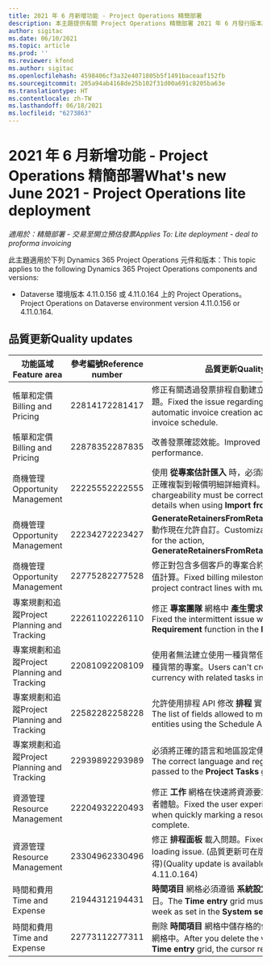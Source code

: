 ```yaml
---
title: 2021 年 6 月新增功能 - Project Operations 精簡部署
description: 本主題提供有關 Project Operations 精簡部署 2021 年 6 月發行版本所提供品質更新的資訊。
author: sigitac
ms.date: 06/10/2021
ms.topic: article
ms.prod: ''
ms.reviewer: kfend
ms.author: sigitac
ms.openlocfilehash: 4598406cf3a32e4071805b5f1491baceaaf152fb
ms.sourcegitcommit: 205a94ab4168de25b102f31d00a691c8205ba63e
ms.translationtype: HT
ms.contentlocale: zh-TW
ms.lasthandoff: 06/18/2021
ms.locfileid: "6273863"
---
```

# <a name="whats-new-june-2021---project-operations-lite-deployment"></a><span data-ttu-id="56b1d-103">2021 年 6 月新增功能 - Project Operations 精簡部署</span><span class="sxs-lookup"><span data-stu-id="56b1d-103">What's new June 2021 - Project Operations lite deployment</span></span>

<span data-ttu-id="56b1d-104">_適用於：精簡部署 - 交易至開立預估發票_</span><span class="sxs-lookup"><span data-stu-id="56b1d-104">_Applies To: Lite deployment - deal to proforma invoicing_</span></span>

<span data-ttu-id="56b1d-105">此主題適用於下列 Dynamics 365 Project Operations 元件和版本：</span><span class="sxs-lookup"><span data-stu-id="56b1d-105">This topic applies to the following Dynamics 365 Project Operations components and versions:</span></span>

  - <span data-ttu-id="56b1d-106">Dataverse 環境版本 4.11.0.156 或 4.11.0.164 上的 Project Operations。</span><span class="sxs-lookup"><span data-stu-id="56b1d-106">Project Operations on Dataverse environment version 4.11.0.156 or 4.11.0.164.</span></span>

## <a name="quality-updates"></a><span data-ttu-id="56b1d-107">品質更新</span><span class="sxs-lookup"><span data-stu-id="56b1d-107">Quality updates</span></span>

| <span data-ttu-id="56b1d-108">**功能區域**</span><span class="sxs-lookup"><span data-stu-id="56b1d-108">**Feature area**</span></span> | <span data-ttu-id="56b1d-109">**參考編號**</span><span class="sxs-lookup"><span data-stu-id="56b1d-109">**Reference number**</span></span> | <span data-ttu-id="56b1d-110">**品質更新**</span><span class="sxs-lookup"><span data-stu-id="56b1d-110">**Quality update**</span></span> |
| --- | --- | --- |
| <span data-ttu-id="56b1d-111">帳單和定價</span><span class="sxs-lookup"><span data-stu-id="56b1d-111">Billing and Pricing</span></span> | <span data-ttu-id="56b1d-112">2281417</span><span class="sxs-lookup"><span data-stu-id="56b1d-112">2281417</span></span> | <span data-ttu-id="56b1d-113">修正有關透過發票排程自動建立發票之動作失敗的問題。</span><span class="sxs-lookup"><span data-stu-id="56b1d-113">Fixed the issue regarding the failure of the automatic invoice creation action through the invoice schedule.</span></span> |
| <span data-ttu-id="56b1d-114">帳單和定價</span><span class="sxs-lookup"><span data-stu-id="56b1d-114">Billing and Pricing</span></span> | <span data-ttu-id="56b1d-115">2287835</span><span class="sxs-lookup"><span data-stu-id="56b1d-115">2287835</span></span> |   <span data-ttu-id="56b1d-116">改善發票確認效能。</span><span class="sxs-lookup"><span data-stu-id="56b1d-116">Improved invoice confirmation performance.</span></span> |
| <span data-ttu-id="56b1d-117">商機管理</span><span class="sxs-lookup"><span data-stu-id="56b1d-117">Opportunity Management</span></span> | <span data-ttu-id="56b1d-118">2222555</span><span class="sxs-lookup"><span data-stu-id="56b1d-118">2222555</span></span> | <span data-ttu-id="56b1d-119">使用 **從專案估計匯入** 時，必須將材料估計可收費率選正確複製到報價明細詳細資料。</span><span class="sxs-lookup"><span data-stu-id="56b1d-119">Material estimates chargeability must be correctly copied to quote line details when using **Import from Project Estimation**.</span></span> |
| <span data-ttu-id="56b1d-120">商機管理</span><span class="sxs-lookup"><span data-stu-id="56b1d-120">Opportunity Management</span></span> | <span data-ttu-id="56b1d-121">2223427</span><span class="sxs-lookup"><span data-stu-id="56b1d-121">2223427</span></span> | <span data-ttu-id="56b1d-122">**GenerateRetainersFromRetainerScheduleOptions** 動作現在允許自訂。</span><span class="sxs-lookup"><span data-stu-id="56b1d-122">Customizations are now allowed for the action, **GenerateRetainersFromRetainerScheduleOptions**.</span></span> |
| <span data-ttu-id="56b1d-123">商機管理</span><span class="sxs-lookup"><span data-stu-id="56b1d-123">Opportunity Management</span></span> | <span data-ttu-id="56b1d-124">2277528</span><span class="sxs-lookup"><span data-stu-id="56b1d-124">2277528</span></span> | <span data-ttu-id="56b1d-125">修正對包含多個客戶的專案合約服務內容的帳單里程碑值計算。</span><span class="sxs-lookup"><span data-stu-id="56b1d-125">Fixed billing milestone value calculation for project contract lines with multiple customers.</span></span> |
| <span data-ttu-id="56b1d-126">專案規劃和追蹤</span><span class="sxs-lookup"><span data-stu-id="56b1d-126">Project Planning and Tracking</span></span> | <span data-ttu-id="56b1d-127">2226110</span><span class="sxs-lookup"><span data-stu-id="56b1d-127">2226110</span></span> | <span data-ttu-id="56b1d-128">修正 **專案團隊** 網格中 **產生需求** 功能的間歇性問題。</span><span class="sxs-lookup"><span data-stu-id="56b1d-128">Fixed the intermittent issue with the **Generate Requirement** function in the **Project team** grid.</span></span> |
| <span data-ttu-id="56b1d-129">專案規劃和追蹤</span><span class="sxs-lookup"><span data-stu-id="56b1d-129">Project Planning and Tracking</span></span> | <span data-ttu-id="56b1d-130">2208109</span><span class="sxs-lookup"><span data-stu-id="56b1d-130">2208109</span></span> | <span data-ttu-id="56b1d-131">使用者無法建立使用一種貨幣但其相關工作卻使用另一種貨幣的專案。</span><span class="sxs-lookup"><span data-stu-id="56b1d-131">Users can't create a project in one currency with related tasks in another currency.</span></span> |
| <span data-ttu-id="56b1d-132">專案規劃和追蹤</span><span class="sxs-lookup"><span data-stu-id="56b1d-132">Project Planning and Tracking</span></span> | <span data-ttu-id="56b1d-133">2258228</span><span class="sxs-lookup"><span data-stu-id="56b1d-133">2258228</span></span> | <span data-ttu-id="56b1d-134">允許使用排程 API 修改 **排程** 實體的欄位清單已更新。</span><span class="sxs-lookup"><span data-stu-id="56b1d-134">The list of fields allowed to modify with **Scheduling** entities using the Schedule API has been updated.</span></span> |
| <span data-ttu-id="56b1d-135">專案規劃和追蹤</span><span class="sxs-lookup"><span data-stu-id="56b1d-135">Project Planning and Tracking</span></span> | <span data-ttu-id="56b1d-136">2293989</span><span class="sxs-lookup"><span data-stu-id="56b1d-136">2293989</span></span> | <span data-ttu-id="56b1d-137">必須將正確的語言和地區設定傳遞至 **專案工作** 網格。</span><span class="sxs-lookup"><span data-stu-id="56b1d-137">The correct language and regional settings must be passed to the **Project Tasks** grid.</span></span>|
| <span data-ttu-id="56b1d-138">資源管理</span><span class="sxs-lookup"><span data-stu-id="56b1d-138">Resource Management</span></span> | <span data-ttu-id="56b1d-139">2220493</span><span class="sxs-lookup"><span data-stu-id="56b1d-139">2220493</span></span> | <span data-ttu-id="56b1d-140">修正 **工作** 網格在快速將資源要求標示為完成時的使用者體驗。</span><span class="sxs-lookup"><span data-stu-id="56b1d-140">Fixed the user experience in the **Task** grid when quickly marking a resource request as complete.</span></span> |
| <span data-ttu-id="56b1d-141">資源管理</span><span class="sxs-lookup"><span data-stu-id="56b1d-141">Resource Management</span></span> | <span data-ttu-id="56b1d-142">2330496</span><span class="sxs-lookup"><span data-stu-id="56b1d-142">2330496</span></span> | <span data-ttu-id="56b1d-143">修正 **排程面板** 載入問題。</span><span class="sxs-lookup"><span data-stu-id="56b1d-143">Fixed the **Schedule Board** loading issue.</span></span> <span data-ttu-id="56b1d-144">(品質更新可在版本 4.11.0.164 中取得)</span><span class="sxs-lookup"><span data-stu-id="56b1d-144">(Quality update is available in version 4.11.0.164)</span></span> |
| <span data-ttu-id="56b1d-145">時間和費用</span><span class="sxs-lookup"><span data-stu-id="56b1d-145">Time and Expense</span></span> | <span data-ttu-id="56b1d-146">2194431</span><span class="sxs-lookup"><span data-stu-id="56b1d-146">2194431</span></span> | <span data-ttu-id="56b1d-147">**時間項目** 網格必須遵循 **系統設定** 中所設定的當週開始日。</span><span class="sxs-lookup"><span data-stu-id="56b1d-147">The **Time entry** grid must honor the start of the week as set in the **System settings**.</span></span> |
| <span data-ttu-id="56b1d-148">時間和費用</span><span class="sxs-lookup"><span data-stu-id="56b1d-148">Time and Expense</span></span> | <span data-ttu-id="56b1d-149">2277311</span><span class="sxs-lookup"><span data-stu-id="56b1d-149">2277311</span></span> | <span data-ttu-id="56b1d-150">刪除 **時間項目** 網格中儲存格的值之後，游標仍然留在網格中。</span><span class="sxs-lookup"><span data-stu-id="56b1d-150">After you delete the value in a cell in the **Time entry** grid, the cursor remains in the grid.</span></span> |

